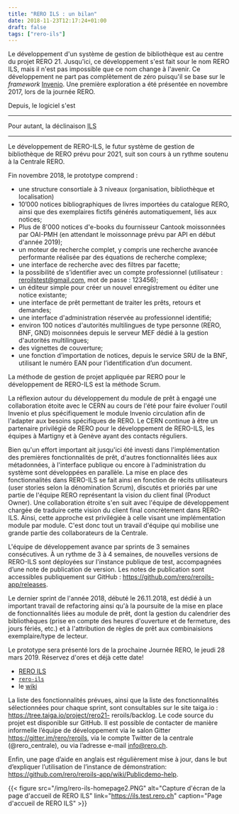 ```yaml
---
title: "RERO ILS : un bilan"
date: 2018-11-23T12:17:24+01:00
draft: false
tags: ["rero-ils"]
---
```


Le développement d'un système de gestion de bibliothèque est au centre du projet RERO 21. Jusqu'ici, ce développement s'est fait sour le nom RERO ILS, mais il n'est pas impossible que ce nom change à l'avenir. Ce développement ne part pas complètement de zéro puisqu'il se base sur le *framework* [Invenio](https://inveniosoftware.org "Site web d'Invenio"). Une première exploration a été présentée en novembre 2017, lors de la journée RERO.

<!--more-->

Depuis, le logiciel s'est 


------------------------------

Pour autant, la déclinaison <abbr title="Integrated Library Service">ILS</abbr>

------------------------------


Le développement de RERO-ILS, le futur système de gestion de bibliothèque de RERO prévu pour 2021, suit son cours à un rythme soutenu à la Centrale RERO.

Fin novembre 2018, le prototype comprend :

- une structure consortiale à 3 niveaux (organisation, bibliothèque et localisation)
- 10’000 notices bibliographiques de livres importées du catalogue RERO, ainsi que des exemplaires fictifs générés automatiquement, liés aux notices;
- Plus de 8'000 notices d'e-books du fournisseur Cantook moissonnées par OAI-PMH (en attendant le moissonnage prévu par API en début d'année 2019);
- un moteur de recherche complet, y compris une recherche avancée performante réalisée par des équations de recherche complexe;
- une interface de recherche avec des filtres par facette;
- la possibilité de s’identifier avec un compte professionnel (utilisateur : reroilstest@gmail.com, mot de passe : 123456);
- un éditeur simple pour créer un nouvel enregistrement ou éditer une notice existante;
- une interface de prêt permettant de traiter les prêts, retours et demandes;
- une interface d'administration réservée au professionnel identifié;
- environ 100 notices d'autorités multilingues de type personne (RERO, BNF, GND) moisonnées depuis le serveur MEF dédié à la gestion d'autorités multilingues;
- des vignettes de couverture;
- une fonction d’importation de notices, depuis le service SRU de la BNF, utilisant le numéro EAN pour l’identification d’un document.

La méthode de gestion de projet appliquée par RERO pour le développement de RERO-ILS est la méthode Scrum.

La réflexion autour du développement du module de prêt à engagé une collaboration étoite avec le CERN au cours de l'été pour faire évoluer l'outil Invenio et plus spécifiquement le module Invenio circulation afin de l'adapter aux besoins spécifiques de RERO. Le CERN continue à être un partenaire privilégié de RERO pour le développement de RERO-ILS, les équipes à Martigny et à Genève ayant des contacts réguliers.

Bien qu'un effort important ait jusqu'ici été investi dans l'implémentation des premières fonctionnalités de prêt, d'autres fonctionnalités liées aux métadonnées, à l'interface publique ou encore à l'administration du système sont développées en parallèle. La mise en place des fonctionnalités dans RERO-ILS se fait ainsi en fonction de récits utilisateurs (user stories selon la dénomination Scrum), discutés et prioriés par une partie de l'équipe RERO représentant la vision du client final (Product Owner). Une collaboration étroite s'en suit avec l'équipe de développement chargée de traduire cette vision du client final concrètement dans RERO-ILS. Ainsi, cette approche est privilégiée à celle visant une implémentation module par module. C'est donc tout un travail d'équipe qui mobilise une grande partie des collaborateurs de la Centrale.

L'équipe de développement avance par sprints de 3 semaines consécutives. À un rythme de 3 à 4 semaines, de nouvelles versions de RERO-ILS sont déployées sur l'instance publique de test, accompagnées d’une note de publication de version. Les notes de publication sont accessibles publiquement sur GitHub : https://github.com/rero/reroils-app/releases.

Le dernier sprint de l'année 2018, débuté le 26.11.2018, est dédié à un important travail de refactoring ainsi qu'à la poursuite de la mise en place de fonctionnalités liées au module de prêt, dont la gestion du calendrier des bibliothèques (prise en compte des heures d'ouverture et de fermeture, des jours fériés, etc.) et à l'attribution de règles de prêt aux combinaisions exemplaire/type de lecteur.

Le prototype sera présenté lors de la prochaine Journée RERO, le jeudi 28 mars 2019. Réservez d'ores et déjà cette date!

- [RERO ILS](https://ils.test.rero.ch 'Le site démo de RERO ILS')
- <i class="fab fa-github"></i> [`rero-ils`](https://github.com/rero/rero-ils 'Le projet rero-ils sur GitHub')
- le [wiki](https://github.com/rero/rero-ils/wiki 'Le wiki de RERO ILS')

La liste des fonctionnalités prévues, ainsi que la liste des fonctionnalités sélectionnées pour
chaque sprint, sont consultables sur le site taiga.io : https://tree.taiga.io/project/rero21-
reroils/backlog.
Le code source du projet est disponible sur GitHub.
Il est possible de contacter de manière informelle l’équipe de développement via le salon Gitter
https://gitter.im/rero/reroils, via le compte Twitter de la centrale (@rero_centrale), ou via
l’adresse e-mail info@rero.ch.

Enfin, une page d’aide en anglais est régulièrement mise à jour, dans le but d’expliquer
l’utilisation de l’instance de démonstration: https://github.com/rero/reroils-app/wiki/Publicdemo-help.

{{< figure src="/img/rero-ils-homepage2.PNG"
		   alt="Capture d'écran de la page d'accueil de RERO ILS"
           link="https://ils.test.rero.ch"
		   caption="Page d'accueil de RERO ILS" >}}

